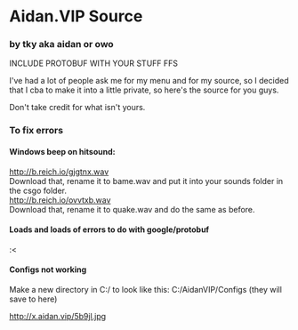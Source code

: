 # Aidan.VIP Source
### by tky aka aidan or owo

INCLUDE PROTOBUF WITH YOUR STUFF FFS

I've had a lot of people ask me for my menu and for my source, so I decided that I cba to make it into a little private, so here's the source for you guys.

Don't take credit for what isn't yours.

### To fix errors
#### Windows beep on hitsound:
http://b.reich.io/gjgtnx.wav <br/>
Download that, rename it to bame.wav and put it into your sounds folder in the csgo folder. <br/>
http://b.reich.io/ovvtxb.wav <br/>
Download that, rename it to quake.wav and do the same as before. <br/>

#### Loads and loads of errors to do with google/protobuf
:<

#### Configs not working
Make a new directory in C:/ to look like this:
C:/AidanVIP/Configs (they will save to here)

http://x.aidan.vip/5b9jl.jpg
